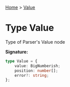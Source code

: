 [Home](../index.md) &gt; [Value](./value.md)

# Type Value

Type of Parser's Value node

<b>Signature:</b>

```typescript
type Value = {
    value: BigNumberish;
    position: number[];
    error?: string;
};
```
